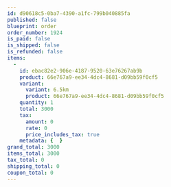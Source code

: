 ```yaml
---
id: d90618c5-0ba7-4390-a1fc-799b040885fa
published: false
blueprint: order
order_number: 1924
is_paid: false
is_shipped: false
is_refunded: false
items:
  -
    id: ebac82e2-906e-4187-9520-63e76267ab9b
    product: 66e767a9-ee34-4dc4-8681-d09bb59f0cf5
    variant:
      variant: 6.5km
      product: 66e767a9-ee34-4dc4-8681-d09bb59f0cf5
    quantity: 1
    total: 3000
    tax:
      amount: 0
      rate: 0
      price_includes_tax: true
    metadata: {  }
grand_total: 3000
items_total: 3000
tax_total: 0
shipping_total: 0
coupon_total: 0
---
```

